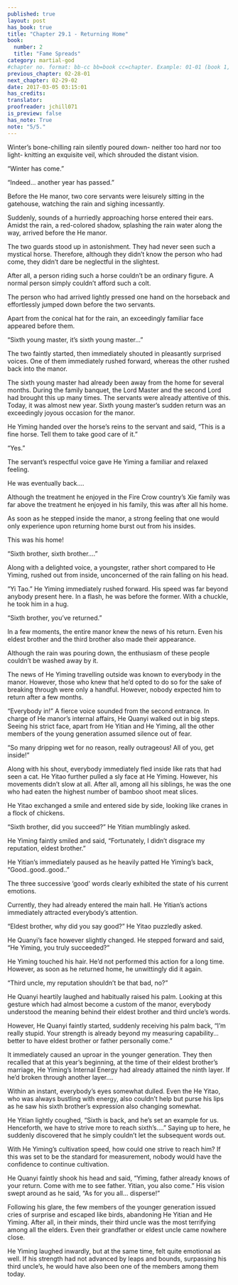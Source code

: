 ```yaml
---
published: true
layout: post
has_book: true
title: "Chapter 29.1 - Returning Home"
book:
  number: 2
  title: "Fame Spreads"
category: martial-god
#chapter no. format: bb-cc bb=book cc=chapter. Example: 01-01 (book 1, chapter 1)
previous_chapter: 02-28-01
next_chapter: 02-29-02
date: 2017-03-05 03:15:01 
has_credits:
translator:
proofreader: jchill071
is_preview: false
has_note: True
note: "5/5."
---
```

Winter’s bone-chilling rain silently poured down- neither too hard nor too light- knitting an exquisite veil, which shrouded the distant vision.

“Winter has come.”

“Indeed... another year has passed.”

Before the He manor, two core servants were leisurely sitting in the gatehouse, watching the rain and sighing incessantly.
<!--more-->

Suddenly, sounds of a hurriedly approaching horse entered their ears. Amidst the rain, a red-colored shadow, splashing the rain water along the way, arrived before the He manor.

The two guards stood up in astonishment. They had never seen such a mystical horse. Therefore, although they didn’t know the person who had come, they didn’t dare be neglectful in the slightest.

After all, a person riding such a horse couldn’t be an ordinary figure. A normal person simply couldn’t afford such a colt.

The person who had arrived lightly pressed one hand on the horseback and effortlessly jumped down before the two servants.

Apart from the conical hat for the rain, an exceedingly familiar face appeared before them.

“Sixth young master, it’s sixth young master…”

The two faintly started, then immediately shouted in pleasantly surprised voices. One of them immediately rushed forward, whereas the other rushed back into the manor. 

The sixth young master had already been away from the home for several months. During the family banquet, the Lord Master and the second Lord had brought this up many times. The servants were already attentive of this. Today, it was almost new year. Sixth young master’s sudden return was an exceedingly joyous occasion for the manor.

He Yiming handed over the horse’s reins to the servant and said, “This is a fine horse. Tell them to take good care of it.”

“Yes.”

The servant’s respectful voice gave He Yiming a familiar and relaxed feeling.

He was eventually back….

Although the treatment he enjoyed in the Fire Crow country’s Xie family was far above the treatment he enjoyed in his family, this was after all his home.

As soon as he stepped inside the manor, a strong feeling that one would only experience upon returning home burst out from his insides.

This was his home!

“Sixth brother, sixth brother….”

Along with a delighted voice, a youngster, rather short compared to He Yiming, rushed out from inside, unconcerned of the rain falling on his head.

“Yi Tao.” He Yiming immediately rushed forward. His speed was far beyond anybody present here. In a flash, he was before the former. With a chuckle, he took him in a hug.

“Sixth brother, you’ve returned.”

In a few moments, the entire manor knew the news of his return. Even his eldest brother and the third brother also made their appearance.

Although the rain was pouring down, the enthusiasm of these people couldn’t be washed away by it.

The news of He Yiming travelling outside was known to everybody in the manor. However, those who knew that he’d opted to do so for the sake of breaking through were only a handful. However, nobody expected him to return after a few months.

“Everybody in!” A fierce voice sounded from the second entrance. In charge of He manor’s internal affairs, He Quanyi walked out in big steps. Seeing his strict face, apart from He Yitian and He Yiming, all the other members of the young generation assumed silence out of fear.

“So many dripping wet for no reason, really outrageous! All of you, get inside!”

Along with his shout, everybody immediately fled inside like rats that had seen a cat. He Yitao further pulled a sly face at He Yiming. However, his movements didn’t slow at all. After all, among all his siblings, he was the one who had eaten the highest number of bamboo shoot meat slices.

He Yitao exchanged a smile and entered side by side, looking like cranes in a flock of chickens.

“Sixth brother, did you succeed?” He Yitian mumblingly asked.

He Yiming faintly smiled and said, “Fortunately, I didn’t disgrace my reputation, eldest brother.”

He Yitian’s immediately paused as he heavily patted He Yiming’s back, “Good..good..good..”

The three successive ‘good’ words clearly exhibited the state of his current emotions.

Currently, they had already entered the main hall. He Yitian’s actions immediately attracted everybody’s attention.

“Eldest brother, why did you say good?” He Yitao puzzledly asked.

He Quanyi’s face however slightly changed. He stepped forward and said, “He Yiming, you truly succeeded?”

He Yiming touched his hair. He’d not performed this action for a long time. However, as soon as he returned home, he unwittingly did it again.

“Third uncle, my reputation shouldn’t be that bad, no?”

He Quanyi heartily laughed and habitually raised his palm. Looking at this gesture which had almost become a custom of the manor, everybody understood the meaning behind their eldest brother and third uncle’s words.

However, He Quanyi faintly started, suddenly receiving his palm back, “I’m really stupid. Your strength is already beyond my measuring capability... better to have eldest brother or father personally come.”

It immediately caused an uproar in the younger generation. They then recalled that at this year’s beginning, at the time of their eldest brother’s marriage, He Yiming’s Internal Energy had already attained the ninth layer. If he’d broken through another layer….

Within an instant, everybody’s eyes somewhat dulled. Even the He Yitao, who was always bustling with energy, also couldn’t help but purse his lips as he saw his sixth brother’s expression also changing somewhat.

He Yitian lightly coughed, “Sixth is back, and he’s set an example for us. Henceforth, we have to strive more to reach sixth’s….” Saying up to here, he suddenly discovered that he simply couldn’t let the subsequent words out.

With He Yiming’s cultivation speed, how could one strive to reach him? If this was set to be the standard for measurement, nobody would have the confidence to continue cultivation.

He Quanyi faintly shook his head and said, “Yiming, father already knows of your return. Come with me to see father. Yitian, you also come.” His vision swept around as he said, “As for you all... disperse!”

Following his glare, the few members of the younger generation issued cries of surprise and escaped like birds, abandoning He Yitian and He Yiming. After all, in their minds, their third uncle was the most terrifying among all the elders. Even their grandfather or eldest uncle came nowhere close.

He Yiming laughed inwardly, but at the same time, felt quite emotional as well. If his strength had not advanced by leaps and bounds, surpassing his third uncle’s, he would have also been one of the members among them today.
